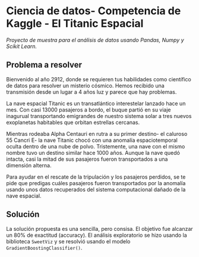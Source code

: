 # Ciencia de datos- Competencia de Kaggle - El Titanic Espacial

*Proyecto de muestra para el análisis de datos usando Pandas, Numpy y Scikit Learn.*

## Problema a resolver

Bienvenido al año 2912, donde se requieren tus habilidades como científico de datos para resolver un misterio cósmico. Hemos recibido una transmisión desde un lugar a 4 años luz y parece que hay problemas.

La nave espacial Titanic es un transatlántico interestelar lanzado hace un mes. Con casi 13000 pasajeros a bordo, el buque partió en su viaje inagurual transportando emigrandes de nuestro sistema solar a tres nuevos exoplanetas habitables que orbitan estrellas cercanas.

Mientras rodeaba Alpha Centauri en rutra a su primer destino- el caluroso 55 Cancri E- la nave Titanic chocó con una anomalía espaciotemporal oculta dentro de una nube de polvo. Tristemente, una nave con el mismo nombre tuvo un destino similar hace 1000 años. Aunque la nave quedó intacta, casi la mitad de sus pasajeros fueron transportados a una dimensión alterna.

Para ayudar en el rescate de la tripulación y los pasajeros perdidos, se te pide que predigas cuáles pasajeros fueron transportados por la anomalía usando unos datos recuperados del sistema computacional dañado de la nave espacial.

## Solución
La solución propuesta es una sencilla, pero consisa. El objetivo fue alcanzar un 80% de exactitud (accuracy). El análisis exploratorio se hizo usando la biblioteca `SweetViz` y se resolvió usando el modelo `GradientBoostingClassifier()`.
